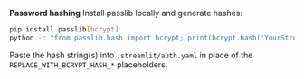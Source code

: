 

**Password hashing**
Install passlib locally and generate hashes:
```bash
pip install passlib[bcrypt]
python -c "from passlib.hash import bcrypt; print(bcrypt.hash('YourStrongPassword!'))"
```
Paste the hash string(s) into `.streamlit/auth.yaml` in place of the `REPLACE_WITH_BCRYPT_HASH_*` placeholders.

